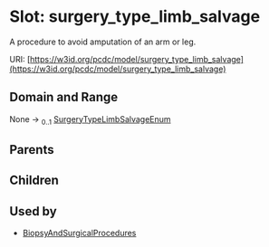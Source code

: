 
# Slot: surgery_type_limb_salvage


A procedure to avoid amputation of an arm or leg.

URI: [https://w3id.org/pcdc/model/surgery_type_limb_salvage](https://w3id.org/pcdc/model/surgery_type_limb_salvage)


## Domain and Range

None &#8594;  <sub>0..1</sub> [SurgeryTypeLimbSalvageEnum](SurgeryTypeLimbSalvageEnum.md)

## Parents


## Children


## Used by

 * [BiopsyAndSurgicalProcedures](BiopsyAndSurgicalProcedures.md)
